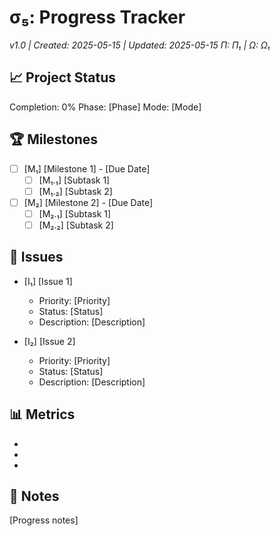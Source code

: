 # σ₅: Progress Tracker
*v1.0 | Created: 2025-05-15 | Updated: 2025-05-15*
*Π: Π₁ | Ω: Ω₁*

## 📈 Project Status
Completion: 0%
Phase: [Phase]
Mode: [Mode]

## 🏆 Milestones
- [ ] [M₁] [Milestone 1] - [Due Date]
  - [ ] [M₁.₁] [Subtask 1]
  - [ ] [M₁.₂] [Subtask 2]
  
- [ ] [M₂] [Milestone 2] - [Due Date]
  - [ ] [M₂.₁] [Subtask 1]
  - [ ] [M₂.₂] [Subtask 2]

## 🐛 Issues
- [I₁] [Issue 1]
  - Priority: [Priority]
  - Status: [Status]
  - Description: [Description]
  
- [I₂] [Issue 2]
  - Priority: [Priority]
  - Status: [Status]
  - Description: [Description]

## 📊 Metrics
- [Metric 1]: [Value]
- [Metric 2]: [Value]
- [Metric 3]: [Value]

## 📝 Notes
[Progress notes]